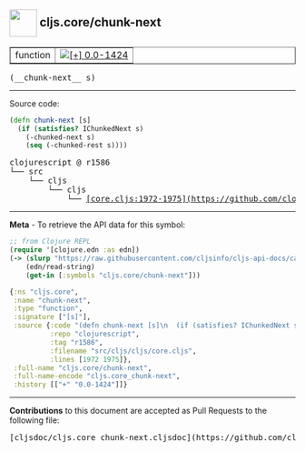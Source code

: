 ## <img width="48px" valign="middle" src="http://i.imgur.com/Hi20huC.png"> cljs.core/chunk-next

 <table border="1">
<tr>

<td>function</td>
<td><a href="https://github.com/cljsinfo/cljs-api-docs/tree/0.0-1424"><img valign="middle" alt="[+] 0.0-1424" src="https://img.shields.io/badge/+-0.0--1424-lightgrey.svg"></a> </td>
</tr>
</table>

 <samp>
(__chunk-next__ s)<br>
</samp>

---





Source code:

```clj
(defn chunk-next [s]
  (if (satisfies? IChunkedNext s)
    (-chunked-next s)
    (seq (-chunked-rest s))))
```

 <pre>
clojurescript @ r1586
└── src
    └── cljs
        └── cljs
            └── <ins>[core.cljs:1972-1975](https://github.com/clojure/clojurescript/blob/r1586/src/cljs/cljs/core.cljs#L1972-L1975)</ins>
</pre>


---

__Meta__ - To retrieve the API data for this symbol:

```clj
;; from Clojure REPL
(require '[clojure.edn :as edn])
(-> (slurp "https://raw.githubusercontent.com/cljsinfo/cljs-api-docs/catalog/cljs-api.edn")
    (edn/read-string)
    (get-in [:symbols "cljs.core/chunk-next"]))
```

```clj
{:ns "cljs.core",
 :name "chunk-next",
 :type "function",
 :signature ["[s]"],
 :source {:code "(defn chunk-next [s]\n  (if (satisfies? IChunkedNext s)\n    (-chunked-next s)\n    (seq (-chunked-rest s))))",
          :repo "clojurescript",
          :tag "r1586",
          :filename "src/cljs/cljs/core.cljs",
          :lines [1972 1975]},
 :full-name "cljs.core/chunk-next",
 :full-name-encode "cljs.core_chunk-next",
 :history [["+" "0.0-1424"]]}

```

---

__Contributions__ to this document are accepted as Pull Requests to the following file:

 <pre>
[cljsdoc/cljs.core_chunk-next.cljsdoc](https://github.com/cljsinfo/cljs-api-docs/blob/master/cljsdoc/cljs.core_chunk-next.cljsdoc)
</pre>

